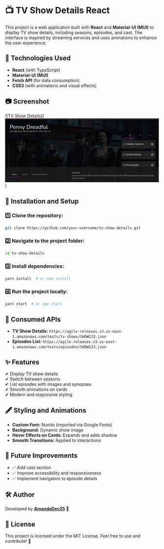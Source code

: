 # 📺 TV Show Details React

This project is a web application built with **React** and **Material-UI (MUI)** to display TV show details, including seasons, episodes, and cast. The interface is inspired by streaming services and uses animations to enhance the user experience.

## 🚀 Technologies Used

- **React** (with TypeScript)  
- **Material-UI (MUI)**  
- **Fetch API** (for data consumption)  
- **CSS3** (with animations and visual effects)  

## 📷 Screenshot

![TV Show Details](![alt text](image.png))  

## 📂 Installation and Setup

### 1️⃣ Clone the repository:
```sh
git clone https://github.com/your-username/tv-show-details.git
```

### 2️⃣ Navigate to the project folder:
```sh
cd tv-show-details
```

### 3️⃣ Install dependencies:
```sh
yarn install  # or npm install
```

### 4️⃣ Run the project locally:
```sh
yarn start  # or npm start
```

## 📡 Consumed APIs

- **TV Show Details:** `https://agile-releases.s3.us-east-1.amazonaws.com/tests/tv-shows/SHOW123.json`  
- **Episodes List:** `https://agile-releases.s3.us-east-1.amazonaws.com/tests/episodes/SHOW123.json`  

## ✨ Features

✔ Display TV show details  
✔ Switch between seasons  
✔ List episodes with images and synopses  
✔ Smooth animations on cards  
✔ Modern and responsive styling  

## 🖋 Styling and Animations

- **Custom Font:** Nunito (imported via Google Fonts)  
- **Background:** Dynamic show image  
- **Hover Effects on Cards:** Expands and adds shadow  
- **Smooth Transitions:** Applied to interactions  

## 📌 Future Improvements

- ✅ Add cast section  
- ✅ Improve accessibility and responsiveness  
- ✅ Implement navigation to episode details  

## 🛠 Author

Developed by **[AmandaDev25](https://github.com/AmandaDev25)** 🚀  

## 📜 License

This project is licensed under the MIT License. Feel free to use and contribute! 🎉  